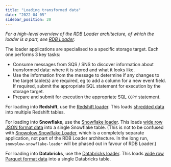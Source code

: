 ```yaml
---
title: "Loading transformed data"
date: "2022-04-05"
sidebar_position: 20
---
```


_For a high-level overview of the RDB Loader architecture, of which the loader is a part, see [RDB Loader](/docs/pipeline-components-and-applications/loaders-storage-targets/snowplow-rdb-loader-3-0-0/)._

The loader applications are specialised to a specific storage target. Each one performs 3 key tasks:

- Consume messages from SQS / SNS to discover information about transformed data: where it is stored and what it looks like.
- Use the information from the message to determine if any changes to the target table(s) are required, eg to add a column for a new event field. If required, submit the appropriate SQL statement for execution by the storage target.
- Prepare and submit for execution the appropriate SQL `COPY` statement.

For loading into **Redshift**, use the [Redshift loader](/docs/pipeline-components-and-applications/loaders-storage-targets/snowplow-rdb-loader-3-0-0/loading-transformed-data/redshift-loader/). This loads [shredded data](/docs/pipeline-components-and-applications/loaders-storage-targets/snowplow-rdb-loader-3-0-0/transforming-enriched-data/#shredded-data) into multiple Redshift tables.

For loading into **Snowflake**, use the [Snowflake loader](/docs/pipeline-components-and-applications/loaders-storage-targets/snowplow-rdb-loader-3-0-0/loading-transformed-data/snowflake-loader/). This loads [wide row JSON format data](/docs/pipeline-components-and-applications/loaders-storage-targets/snowplow-rdb-loader-3-0-0/transforming-enriched-data/#wide-row-format) into a single Snowflake table. (This is not to be confused with [Snowplow Snowflake Loader](https://github.com/snowplow-incubator/snowplow-snowflake-loader), which is a completely separate application, not part of the RDB Loader architecture. In the long run, `snowplow-snowflake-loader` will be phased out in favour of RDB Loader.)

For loading into **Databricks**, use the [Databricks loader](/docs/pipeline-components-and-applications/loaders-storage-targets/snowplow-rdb-loader-3-0-0/loading-transformed-data/databricks-loader/). This loads [wide row Parquet format data](/docs/pipeline-components-and-applications/loaders-storage-targets/snowplow-rdb-loader-3-0-0/transforming-enriched-data/#wide-row-format) into a single Databricks table.
